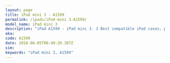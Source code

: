 ```yaml
---
layout: page
title: iPad mini 3 - A1599
permalink: /ipads/iPad-mini 3-A1599/
model_name: iPad mini 3
description: "iPad A1599 - iPad mini 3. 3 Best compatible iPad cases, pens, chargers and keyboards."
aka: 
code: A1599
date: 2018-06-05T06:49:20.307Z
sim: 
keywords: "iPad mini 3, A1599"
---
```

